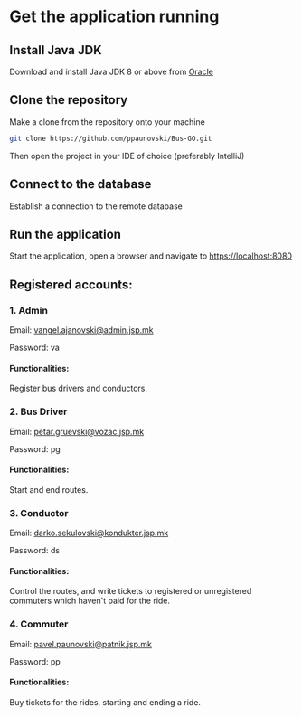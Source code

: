 # Get the application running

## Install Java JDK 

Download and install Java JDK 8 or above from [Oracle](https://www.oracle.com/java/technologies/javase/jdk21-archive-downloads.html)

## Clone the repository 

Make a clone from the repository onto your machine

```bash
git clone https://github.com/ppaunovski/Bus-GO.git
```

Then open the project in your IDE of choice (preferably IntelliJ)

## Connect to the database

Establish a connection to the remote database

## Run the application

Start the application, open a browser and navigate to [https://localhost:8080](https://localhost:8080)

## Registered accounts:

### 1. Admin

Email: vangel.ajanovski@admin.jsp.mk

Password: va

#### Functionalities: 
Register bus drivers and conductors.

### 2. Bus Driver

Email: petar.gruevski@vozac.jsp.mk

Password: pg

#### Functionalities:
Start and end routes.

### 3. Conductor

Email: darko.sekulovski@kondukter.jsp.mk

Password: ds

#### Functionalities:
Control the routes, and write tickets to registered or unregistered commuters which haven't paid for the ride.

### 4. Commuter

Email: pavel.paunovski@patnik.jsp.mk

Password: pp

#### Functionalities:
Buy tickets for the rides, starting and ending a ride.